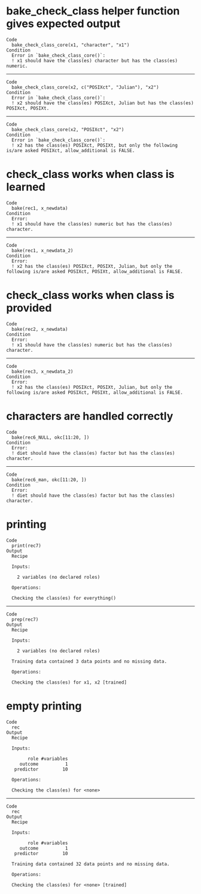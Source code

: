 # bake_check_class helper function gives expected output

    Code
      bake_check_class_core(x1, "character", "x1")
    Condition
      Error in `bake_check_class_core()`:
      ! x1 should have the class(es) character but has the class(es) numeric.

---

    Code
      bake_check_class_core(x2, c("POSIXct", "Julian"), "x2")
    Condition
      Error in `bake_check_class_core()`:
      ! x2 should have the class(es) POSIXct, Julian but has the class(es) POSIXct, POSIXt.

---

    Code
      bake_check_class_core(x2, "POSIXct", "x2")
    Condition
      Error in `bake_check_class_core()`:
      ! x2 has the class(es) POSIXct, POSIXt, but only the following is/are asked POSIXct, allow_additional is FALSE.

# check_class works when class is learned

    Code
      bake(rec1, x_newdata)
    Condition
      Error:
      ! x1 should have the class(es) numeric but has the class(es) character.

---

    Code
      bake(rec1, x_newdata_2)
    Condition
      Error:
      ! x2 has the class(es) POSIXct, POSIXt, Julian, but only the following is/are asked POSIXct, POSIXt, allow_additional is FALSE.

# check_class works when class is provided

    Code
      bake(rec2, x_newdata)
    Condition
      Error:
      ! x1 should have the class(es) numeric but has the class(es) character.

---

    Code
      bake(rec3, x_newdata_2)
    Condition
      Error:
      ! x2 has the class(es) POSIXct, POSIXt, Julian, but only the following is/are asked POSIXct, POSIXt, allow_additional is FALSE.

# characters are handled correctly

    Code
      bake(rec6_NULL, okc[11:20, ])
    Condition
      Error:
      ! diet should have the class(es) factor but has the class(es) character.

---

    Code
      bake(rec6_man, okc[11:20, ])
    Condition
      Error:
      ! diet should have the class(es) factor but has the class(es) character.

# printing

    Code
      print(rec7)
    Output
      Recipe
      
      Inputs:
      
        2 variables (no declared roles)
      
      Operations:
      
      Checking the class(es) for everything()

---

    Code
      prep(rec7)
    Output
      Recipe
      
      Inputs:
      
        2 variables (no declared roles)
      
      Training data contained 3 data points and no missing data.
      
      Operations:
      
      Checking the class(es) for x1, x2 [trained]

# empty printing

    Code
      rec
    Output
      Recipe
      
      Inputs:
      
            role #variables
         outcome          1
       predictor         10
      
      Operations:
      
      Checking the class(es) for <none>

---

    Code
      rec
    Output
      Recipe
      
      Inputs:
      
            role #variables
         outcome          1
       predictor         10
      
      Training data contained 32 data points and no missing data.
      
      Operations:
      
      Checking the class(es) for <none> [trained]

